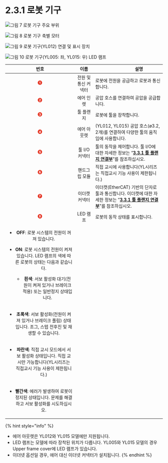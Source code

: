 ﻿# 2.3.1 로봇 기구

![그림 7 로봇 기구 주요 부위](../../_assets/cobot\_part\_name\_1.png)

![그림 8 로봇 기구 축별 모터](../../_assets/cobot\_part\_name\_2.png)

![그림 9 로봇 기구(YL012) 연결 및 표시 장치](../../_assets/cobot\_part\_name\_3.png)

![그림 10 로봇 기구(YL005: 좌, YL015: 우) LED 램프](../../_assets/cobot\_part\_name\_4.png)

|                                                                                                                  **번호**                                                                                                                  |    **이름**   | 　　　　　**설명**                                                                                                                                                   |
| :--------------------------------------------------------------------------------------------------------------------------------------------------------------------------------------------------------------------------------------: | :---------: | ------------------------------------------------------------------------------------------------------------------------------------------------------------- |
|                                                                                                     ![](../../_assets/1.png)                                                                                                     | 전원 및 통신 커넥터 | 로봇에 전원을 공급하고 로봇과 통신합니다.                                                                                                                                       |
|                                                                                                     ![](../../_assets/2.png)                                                                                                     |    에어 인렛    | 공압 호스를 연결하여 공압을 공급합니다.                                                                                                                                        |
|                                                                                                     ![](../../_assets/3.png)                                                                                                     |    툴 플랜지    | 로봇에 툴을 장착합니다.                                                                                                                                                 |
|                                                                                                     ![](../../_assets/4.png)                                                                                                     |    에어 아웃렛   | (YL012, YL015) 공압 호스(ø3.2, 2개)를 연결하여 다양한 툴의 움직임에 사용합니다.                                                                                                       |
|                                                                                                     ![](../../_assets/5.png)                                                                                                     |  툴 I/O 커넥터  | 툴의 동작을 제어합니다. 툴 I/O에 대한 자세한 정보는 “[**3.3.1 툴 플랜지 연결부**](../../3-product-install/3-3-robot-interface/1-tool-flange-connection-point/)”를 참조하십시오.                 |
|                                                                                                     ![](../../_assets/6.png)                                                                                                     |   핸드그립 모듈   | 직접 교시에 사용합니다(YL시리즈는 직접교시 기능 사용이 제한됩니다.)                                                                                                                                                 |
|                                                                                                     ![](../../_assets/7.png)                                                                                                     |   이더캣 커넥터   | 이더캣(EtherCAT) 기반의 단자로 툴과 통신합니다. 이더캣에 대한 자세한 정보는 “[**3.3.1 툴 플랜지 연결부**](../../3-product-install/3-3-robot-interface/1-tool-flange-connection-point/)”를 참조하십시오. |
|                                                                                                     ![](../../_assets/8.png)                                                                                                     |    LED 램프   | 로봇의 동작 상태를 표시합니다.                                                                                                                                             |
| <ul><li><strong>OFF</strong>: 로봇 시스템의 전원이 꺼져 있습니다.</li><li><p><strong>ON</strong>: 로봇 시스템의 전원이 켜져 있습니다. LED 램프의 색에 따른 로봇의 상태는 다음과 같습니다.</p><ul><li><strong>흰색</strong>: 서보 활성화 대기(전원이 켜져 있거나 브레이크 적용) 또는 일반정지 상태입니다.</li></ul></li></ul> |             |                                                                                                                                                               |
|                                                                    <ul><li><strong>초록색</strong>: 서보 활성화(전원이 켜져 있거나 브레이크 풀림) 상태 입니다. 조그, 스텝 전후진 및 재생할 수 있습니다.</li></ul>                                                                   |             |                                                                                                                                                               |
|                                                                              <ul><li><strong>파란색</strong>: 직접 교시 모드에서 서보 활성화 상태입니다. 직접 교시만 가능합니다(YL시리즈는 직접교시 기능 사용이 제한됩니다.)  </li></ul>                                                                              |             |                                                                                                                                                               |
|                                                                         <ul><li><strong>빨간색</strong>: 에러가 발생하여 로봇이 정지된 상태입니다. 문제를 해결하고 서보 활성화를 시도하십시오.</li></ul>                                                                         |             |                                                                                                                                                               |

{% hint style="info" %}
* 에어 아웃렛은 YL012와 YL015 모델에만 지원됩니다.
* LED 램프는 모델에 따라 장착된 위치가 다릅니다. YL005와 YL015 모델의 경우 Upper frame cover에 LED 램프가 있습니다.
* 이더넷 옵션일 경우, 에어 대신 이더넷 커넥터가 설치됩니다.
{% endhint %}
